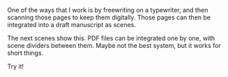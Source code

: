 One of the ways that I work is by freewriting on a typewriter, and then scanning those pages to keep them digitally. Those pages can then be integrated into a draft manuscript as scenes.

The next scenes show this. PDF files can be integrated one by one, with scene dividers between them. Maybe not the best system, but it works for short things.

Try it!
